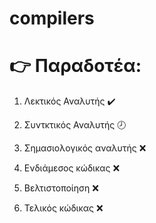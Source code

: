 # compilers

# :point_right: Παραδοτέα:

1. Λεκτικός Αναλυτής :heavy_check_mark:

2. Συντκτικός Αναλυτής :clock8:

3. Σημασιολογικός αναλυτής :x:

4. Ενδιάμεσος κώδικας :x:

5. Βελτιστοποίηση :x:

6. Τελικός κώδικας :x:
